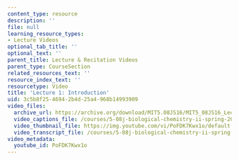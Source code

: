```yaml
---
content_type: resource
description: ''
file: null
learning_resource_types:
- Lecture Videos
optional_tab_title: ''
optional_text: ''
parent_title: Lecture & Recitation Videos
parent_type: CourseSection
related_resources_text: ''
resource_index_text: ''
resourcetype: Video
title: 'Lecture 1: Introduction'
uid: 3c5b8f25-4694-2b4d-25a4-968b14993909
video_files:
  archive_url: https://archive.org/download/MIT5.08JS16/MIT5_08JS16_Lecture_01_300k.mp4
  video_captions_file: /courses/5-08j-biological-chemistry-ii-spring-2016/f85233e503bf54bdb2fd81510a2b328b_PoFDK7Kwx1o.vtt
  video_thumbnail_file: https://img.youtube.com/vi/PoFDK7Kwx1o/default.jpg
  video_transcript_file: /courses/5-08j-biological-chemistry-ii-spring-2016/39de25aafb8cdad2b9b33c3f38823804_PoFDK7Kwx1o.pdf
video_metadata:
  youtube_id: PoFDK7Kwx1o
---
```

